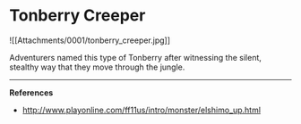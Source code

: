 # Tonberry Creeper

![[Attachments/0001/tonberry_creeper.jpg]]

Adventurers named this type of Tonberry after witnessing the silent, stealthy way that they move through the jungle.

---

**References**
- http://www.playonline.com/ff11us/intro/monster/elshimo_up.html
